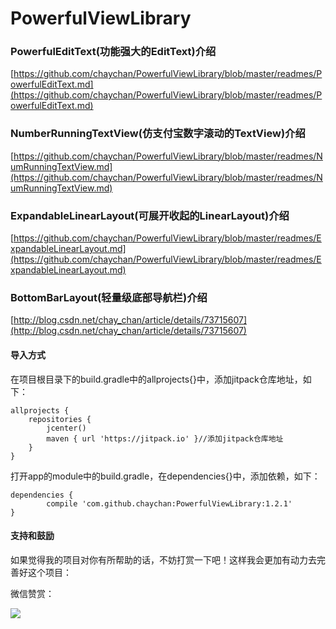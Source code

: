# PowerfulViewLibrary

### PowerfulEditText(功能强大的EditText)介绍  

[https://github.com/chaychan/PowerfulViewLibrary/blob/master/readmes/PowerfulEditText.md](https://github.com/chaychan/PowerfulViewLibrary/blob/master/readmes/PowerfulEditText.md)

### NumberRunningTextView(仿支付宝数字滚动的TextView)介绍 

[https://github.com/chaychan/PowerfulViewLibrary/blob/master/readmes/NumRunningTextView.md](https://github.com/chaychan/PowerfulViewLibrary/blob/master/readmes/NumRunningTextView.md)

### ExpandableLinearLayout(可展开收起的LinearLayout)介绍 

[https://github.com/chaychan/PowerfulViewLibrary/blob/master/readmes/ExpandableLinearLayout.md](https://github.com/chaychan/PowerfulViewLibrary/blob/master/readmes/ExpandableLinearLayout.md)

### BottomBarLayout(轻量级底部导航栏)介绍

[http://blog.csdn.net/chay_chan/article/details/73715607](http://blog.csdn.net/chay_chan/article/details/73715607)

#### **导入方式**
在项目根目录下的build.gradle中的allprojects{}中，添加jitpack仓库地址，如下：

    allprojects {
	    repositories {
	        jcenter()
	        maven { url 'https://jitpack.io' }//添加jitpack仓库地址
	    }
	}
 
打开app的module中的build.gradle，在dependencies{}中，添加依赖，如下：

    dependencies {
	        compile 'com.github.chaychan:PowerfulViewLibrary:1.2.1'
	}


#### 支持和鼓励

如果觉得我的项目对你有所帮助的话，不妨打赏一下吧！这样我会更加有动力去完善好这个项目：

微信赞赏：

![](http://orondz6hn.bkt.clouddn.com/transfer_code/wechat_transfer.jpg)       